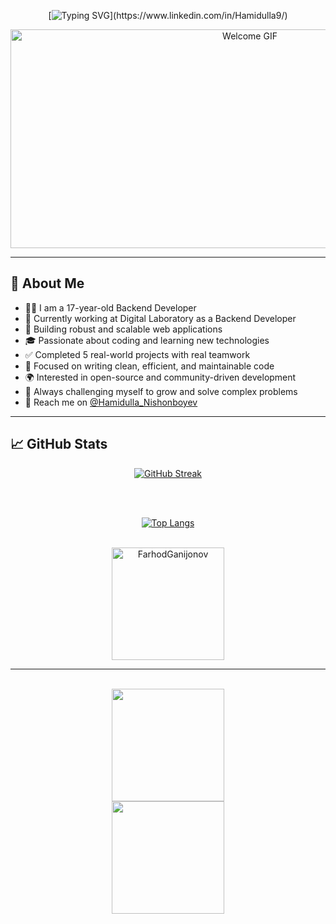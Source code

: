 <div align="center">

[![Typing SVG](https://readme-typing-svg.herokuapp.com?font=Fira+Code&pause=1000&color=00F700&center=true&vCenter=true&width=600&lines=👋+Assalomu+alaykum!;✨+Hamidulla+Nishonboyev+profiliga+xush+kelibsiz!;👨‍💻+Backend+developer+%7C+Python+%7C+Django;📍+From+Uzbekistan;🌟+Open+source+lover+and+problem+solver;🚀+Real+world+projects+completed:+5+and+counting;💼+Working+at+Digital+Laboratory;🔗+Visit+my+LinkedIn+profile+below!)](https://www.linkedin.com/in/Hamidulla9/)

<img width="750" height="350" src="https://user-images.githubusercontent.com/109679233/192133690-9e884a50-4b7c-41be-af04-a989947c455e.gif" alt="Welcome GIF" />

</div>

---

## 💫 About Me

- 👨‍💻 I am a 17-year-old Backend Developer  
- 🏢 Currently working at Digital Laboratory as a Backend Developer  
- 🔧 Building robust and scalable web applications  
- 🎓 Passionate about coding and learning new technologies  
- ✅ Completed 5 real-world projects with real teamwork  
- 🧼 Focused on writing clean, efficient, and maintainable code  
- 🌍 Interested in open-source and community-driven development  
- 🧠 Always challenging myself to grow and solve complex problems  
- 🔗 Reach me on [@Hamidulla_Nishonboyev](https://t.me/Hamidulla_Nishonboyev)

---

## 📈 GitHub Stats


<div align="center">

  [![GitHub Streak](http://github-readme-streak-stats.herokuapp.com?user=Hamidulla9&theme=dark&background=000000)](https://git.io/streak-stats)
  
  <br><br>

  [![Top Langs](https://github-readme-stats.vercel.app/api/top-langs/?username=Hamidulla9&layout=compact&theme=vision-friendly-dark)](https://github.com/anuraghazra/github-readme-stats)

  <br>

  <img height="180em" src="https://github-readme-stats.vercel.app/api?username=Hamidulla9&show_icons=true&theme=highcontrast&rank_icon=github&border_radius=10" alt="FarhodGanijonov" />

  ---

  <br>
  <img src="http://github-profile-summary-cards.vercel.app/api/cards/productive-time?username=Hamidulla9&theme=aura_dark" height="180em" />
  <br>
  <img src="http://github-profile-summary-cards.vercel.app/api/cards/profile-details?username=Hamidulla9&theme=2077" height="180em" />


</div>
